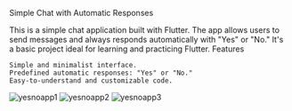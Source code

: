 Simple Chat with Automatic Responses

This is a simple chat application built with Flutter. The app allows users to send messages and always responds automatically with "Yes" or "No." It's a basic project ideal for learning and practicing Flutter.
Features

    Simple and minimalist interface.
    Predefined automatic responses: "Yes" or "No."
    Easy-to-understand and customizable code.



![yesnoapp1](https://github.com/user-attachments/assets/f67c27df-8cc0-4b70-93be-e244d8ef3847)
![yesnoapp2](https://github.com/user-attachments/assets/216801d0-da86-4b18-9b8d-42b59cf0b3a3)
![yesnoapp3](https://github.com/user-attachments/assets/cc3c0d74-6eee-462f-90ab-f2f2c32546a2)
